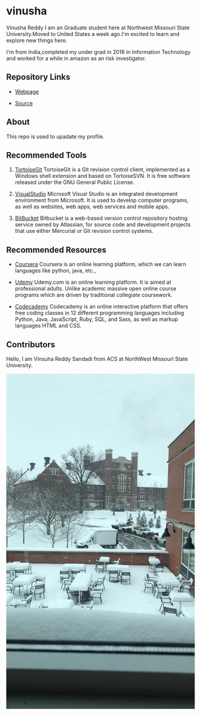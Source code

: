 # vinusha

Vinusha Reddy
I am an Graduate student here at Northwest Missouri State University.Moved to United States a week ago.I'm excited to learn and explore new things here.

I'm from India,completed my under grad in 2016 in Information Technology and worked for a while in amazon as an risk investigator.

## Repository Links

- [Webpage](https://github.com/vinusha09/vinusha)

- [Source](https://github.com/vinusha09/vinusha/blob/master/README.md)

## About

This repo is used to upadate my profile.

## Recommended Tools
 
 1. [TortoiseGit](https://tortoisegit.org/) TortoiseGit is a Git revision control client, implemented as a Windows shell extension and based on TortoiseSVN. It is free software released under the GNU General Public License.
 
 2. [VisualStudio](https://visualstudio.microsoft.com/)  Microsoft Visual Studio is an integrated development environment from Microsoft. It is used to develop computer programs, as well as websites, web apps, web services and mobile apps.

 3. [BitBucket](https://bitbucket.org/) Bitbucket is a web-based version control repository hosting service owned by Atlassian, for source code and development projects that use either Mercurial or Git revision control systems.



## Recommended Resources
 
- [Coursera](https://www.coursera.org/)  Coursera is an online learning platform, which we can learn languages like python, java, etc.,

- [Udemy](https://www.udemy.com/) Udemy.com is an online learning platform. It is aimed at professional adults. Unlike academic massive   open online course programs which are driven by traditional collegiate coursework.
- [Codecademy](https://www.codecademy.com/) Codecademy is an online interactive platform that offers free coding classes in 12 different   programming languages including Python, Java, JavaScript, Ruby, SQL, and Sass, as well as markup languages HTML and CSS.

## Contributors

Hello, I am Vinsuha Reddy Sandadi from ACS at NorthWest Missouri State University.

![vscode image](https://github.com/vinusha09/vinusha/raw/master/Image%20NMSU.jpeg) 
